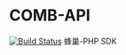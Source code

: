 # COMB-API
[![Build Status](https://travis-ci.org/bestony/COMB-API.svg?branch=master)](https://travis-ci.org/bestony/COMB-API)
蜂巢-PHP SDK
